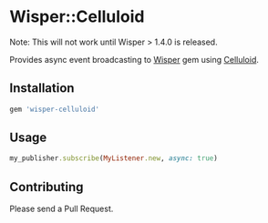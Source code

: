 # Wisper::Celluloid

Note: This will not work until Wisper > 1.4.0 is released.

Provides async event broadcasting to
[Wisper](https://github.com/krisleech/wisper) gem using
[Celluloid](https://github.com/celluloid/celluloid).

## Installation

```ruby
gem 'wisper-celluloid'
```

## Usage

```ruby
my_publisher.subscribe(MyListener.new, async: true)
```

## Contributing

Please send a Pull Request.
